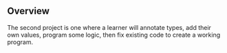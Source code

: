 ## Overview

The second project is one where a learner will annotate types, add their own values, program some logic, then fix existing code to create a working program.
